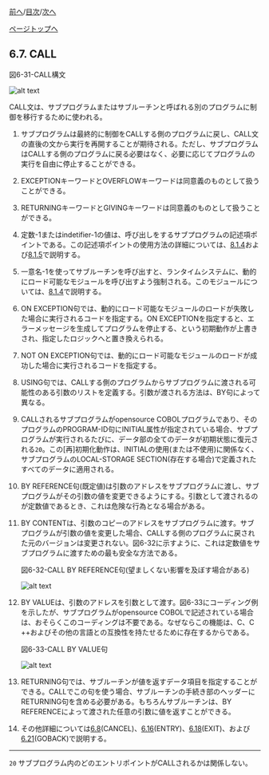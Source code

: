 <!--navi start1-->
[前へ](6-6.md)/[目次](https://momo2584.github.io/opensourcecobol.github.io/markdown/TOC.html)/[次へ](6-8-1.md)
<!--navi end1-->
<!--navi start2-->

[ページトップへ](6-7.md)
<!--navi end2-->
## 6.7. CALL

図6-31-CALL構文

![alt text](Image/6-31.png)

CALL文は、サブプログラムまたはサブルーチンと呼ばれる別のプログラムに制御を移行するために使われる。

1. サブプログラムは最終的に制御をCALLする側のプログラムに戻し、CALL文の直後の文から実行を再開することが期待される。ただし、サブプログラムはCALLする側のプログラムに戻る必要はなく、必要に応じてプログラムの実行を自由に停止することができる。

2. EXCEPTIONキーワードとOVERFLOWキーワードは同意義のものとして扱うことができる。

3. RETURNINGキーワードとGIVINGキーワードは同意義のものとして扱うことができる。

4. 定数-1またはindetifier-1の値は、呼び出しをするサブプログラムの記述項ポイントである。この記述項ポイントの使用方法の詳細については、[8.1.4](8-1-4.md)および[8.1.5](8-1-5.md)で説明する。

5. 一意名-1を使ってサブルーチンを呼び出すと、ランタイムシステムに、動的にロード可能なモジュールを呼び出すよう強制される。このモジュールについては、[8.1.4](8-1-4.md)で説明する。

6. ON EXCEPTION句では、動的にロード可能なモジュールのロードが失敗した場合に実行されるコードを指定する。ON EXCEPTIONを指定すると、エラーメッセージを生成してプログラムを停止する、という初期動作が上書きされ、指定したロジックへと置き換えられる。

7. NOT ON EXCEPTION句では、動的にロード可能なモジュールのロードが成功した場合に実行されるコードを指定する。

8. USING句では、CALLする側のプログラムからサブプログラムに渡される可能性のある引数のリストを定義する。引数が渡される方法は、BY句によって異なる。

9. CALLされるサブプログラムがopensource COBOLプログラムであり、そのプログラムのPROGRAM-ID句にINITIAL属性が指定されている場合、サブプログラムが実行されるたびに、データ部の全てのデータが初期状態に復元される`20`。この[再]初期化動作は、INITIALの使用(または不使用)に関係なく、サブプログラムのLOCAL-STORAGE SECTION(存在する場合)で定義されたすべてのデータに適用される。

10. BY REFERENCE句(既定値)は引数のアドレスをサブプログラムに渡し、サブプログラムがその引数の値を変更できるようにする。引数として渡されるのが定数値であるとき、これは危険な行為となる場合がある。

11. BY CONTENTは、引数のコピーのアドレスをサブプログラムに渡す。サブプログラムが引数の値を変更した場合、CALLする側のプログラムに戻された元のバージョンは変更されない。図6-32に示すように、これは定数値をサブプログラムに渡すための最も安全な方法である。

    図6-32-CALL BY REFERENCE句(望ましくない影響を及ぼす場合がある)

    ![alt text](Image/6-32.png)

12. BY VALUEは、引数のアドレスを引数として渡す。図6-33にコーディング例を示したが、サブプログラムがopensource COBOLで記述されている場合は、おそらくこのコーディングは不要である。なぜならこの機能は、C、C ++およびその他の言語との互換性を持たせるために存在するからである。

    図6-33-CALL BY VALUE句

    ![alt text](Image/6-33.png)

13. RETURNING句では、サブルーチンが値を返すデータ項目を指定することができる。CALLでこの句を使う場合、サブルーチンの手続き部のヘッダーにRETURNING句を含める必要がある。もちろんサブルーチンは、BY REFERENCEによって渡された任意の引数に値を返すことができる。

14. その他詳細については[6.8](6-8-1.md)(CANCEL)、[6.16](6-16.md)(ENTRY)、[6.18](6-18.md)(EXIT)、および[6.21](6-21.md)(GOBACK)で説明する。

---
`20` サブプログラム内のどのエントリポイントがCALLされるかは関係しない。

